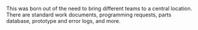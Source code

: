 This was born out of the need to bring different teams to a central location. There are standard work documents, programming requests, parts database, prototype and error logs, and more. 
